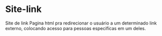 # Site-link
Site de link
Pagina html pra redirecionar o usuário a um determinado link externo, colocando acesso para pessoas especifícas em um deles.
